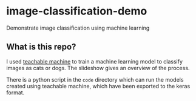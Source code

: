 # image-classification-demo
Demonstrate image classification using machine learning

## What is this repo?
I used [teachable machine](https://teachablemachine.withgoogle.com/)
to train a machine learning model to classify images as cats or dogs.
The slideshow gives an overview of the process.

There is a python script in the `code` directory which can run the models
created using teachable machine, which have been exported to the keras format.
